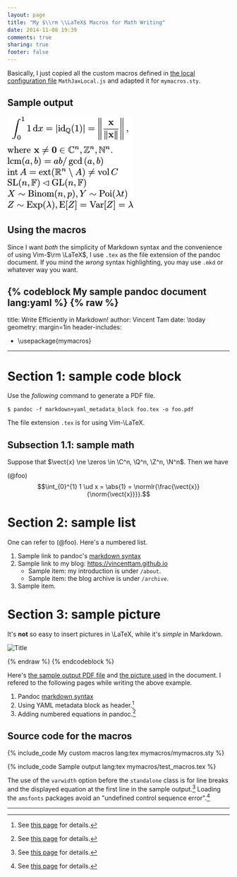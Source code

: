```yaml
---
layout: page
title: "My $\\rm \\LaTeX$ Macros for Math Writing"
date: 2014-11-08 19:39
comments: true
sharing: true
footer: false
---
```


Basically, I just copied all the custom macros defined in
[the local configuration file][MathJaxLoc] `MathJaxLocal.js` and
adapted it for `mymacros.sty`.

Sample output
---

![sample](/images/posts/mymacros/sample.png)

Using the macros
---

Since I want *both* the simplicity of Markdown syntax and the
convenience of using Vim-$\rm \LaTeX$, I use `.tex` as the file
extension of the pandoc document.  If you mind the *wrong* syntax
highlighting, you may use `.mkd` or whatever way you want.

{% codeblock My sample pandoc document lang:yaml %}
{% raw %}
---
title: Write Efficiently in Markdown!
author: Vincent Tam
date: \today
geometry: margin=1in
header-includes:
- \usepackage{mymacros}
---

# Section 1: sample code block

Use the *following* command to generate a PDF file.

    $ pandoc -f markdown+yaml_metadata_block foo.tex -o foo.pdf

The file extension `.tex` is for using Vim-\LaTeX.

## Subsection 1.1: sample math

Suppose that $\vect{x} \ne \zeros \in \C^n, \Q^n, \Z^n, \N^n$.  Then
we have

(@foo) $$\int_{0}^{1} 1 \ud x = \abs{1} =
\normlr{\frac{\vect{x}}{\norm{\vect{x}}}}.$$

# Section 2: sample list

One can refer to (@foo).  Here's a numbered list.

1. Sample link to pandoc's [markdown syntax][pandoc_markdown]
2. Sample link to my blog: <https://vincenttam.github.io>
    - Sample item: my introduction is under `/about`.
    - Sample item: the blog archive is under `/archive`.
3. Sample item.

# Section 3: sample picture

It's **not** so easy to insert pictures in \LaTeX, while it's *simple* in
Markdown.

![Title](fig1.png)

[pandoc_markdown]: http://johnmacfarlane.net/pandoc/demo/example9/pandocs-markdown.html
{% endraw %}
{% endcodeblock %}

Here's [the sample output PDF file][output_pdf] and
[the picture used][output_png] in the document.  I refered to the
following pages while writing the above example.

1. Pandoc [markdown syntax][pandoc_markdown]
2. Using YAML metadata block as header.[^yaml_metadata_block]
3. Adding numbered equations in pandoc.[^pandoc_num_eq]

Source code for the macros
---

{% include_code My custom macros lang:tex mymacros/mymacros.sty %}

{% include_code Sample output lang:tex mymacros/test_macros.tex %}

The use of the `varwidth` option before the `standalone` class is for
line breaks and the displayed equation at the first line in the sample
output.[^varwidth]  Loading the `amsfonts` packages avoid an
"undefined control sequence error".[^amsfonts]

---
[^varwidth]: See [this page][texse82736] for details.
[^amsfonts]: See [this page][texse38771] for details.
[^yaml_metadata_block]: See [this page][texse139139] for details.
[^yaml_metadata_block]: See [this page][texse139139] for details.
[^pandoc_num_eq]: See [this page][texse111868] for details.

[MathJaxLoc]: /javascripts/MathJaxLocal.js
[output_pdf]: /downloads/foo.pdf
[output_png]: /images/posts/mymacros/fig1.png
[pandoc_markdown]: http://johnmacfarlane.net/pandoc/demo/example9/pandocs-markdown.html
[texse82736]: http://tex.stackexchange.com/a/82736 "\documentclass[convert]{standalone} ignores linebreak"
[texse38771]: http://tex.stackexchange.com/a/38771 "\mathbb{Z} yields undefined control sequence error"
[texse139139]: http://tex.stackexchange.com/q/139139 "Adding headers and footers using Pandoc"
[texse111868]: http://tex.stackexchange.com/q/111868 "Pandoc: How can I get numbered LaTeX equations to show up in both PDF and HTML output"
